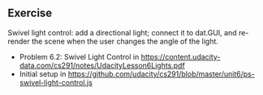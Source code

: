 ## Exercise
Swivel light control: add a directional light; connect it to dat.GUI, and re-render the scene when the user changes the angle of the light. 

- Problem 6.2: Swivel Light Control in https://content.udacity-data.com/cs291/notes/UdacityLesson6Lights.pdf
- Initial setup in https://github.com/udacity/cs291/blob/master/unit6/ps-swivel-light-control.js
